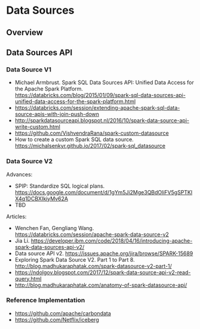 # Data Sources

## Overview


## Data Sources API

### Data Source V1

* Michael Armbrust. Spark SQL Data Sources API: Unified Data Access for the Apache Spark Platform. https://databricks.com/blog/2015/01/09/spark-sql-data-sources-api-unified-data-access-for-the-spark-platform.html
* https://databricks.com/session/extending-apache-spark-sql-data-source-apis-with-join-push-down
* http://sparkdatasourceapi.blogspot.nl/2016/10/spark-data-source-api-write-custom.html
* https://github.com/VishvendraRana/spark-custom-datasource
* How to create a custom Spark SQL data source. https://michalsenkyr.github.io/2017/02/spark-sql_datasource

### Data Source V2

Advances:

* SPIP: Standardize SQL logical plans. https://docs.google.com/document/d/1gYm5Ji2Mge3QBdOliFV5gSPTKlX4q1DCBXIkiyMv62A
* TBD

Articles:

* Wenchen Fan, Gengliang Wang. https://databricks.com/session/apache-spark-data-source-v2
* Jia Li. https://developer.ibm.com/code/2018/04/16/introducing-apache-spark-data-sources-api-v2/
* Data source API v2. https://issues.apache.org/jira/browse/SPARK-15689
* Exploring Spark Data Source V2. Part 1 to Part 8. http://blog.madhukaraphatak.com/spark-datasource-v2-part-1/
* https://ndolgov.blogspot.com/2017/12/spark-data-source-api-v2-read-query.html
* http://blog.madhukaraphatak.com/anatomy-of-spark-datasource-api/

### Reference Implementation

* https://github.com/apache/carbondata
* https://github.com/Netflix/iceberg



